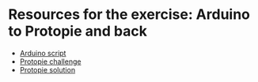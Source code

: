 # Resources for the exercise: Arduino to Protopie and back
* [Arduino script](grove_oefening_1-solution.ino) 
* [Protopie challenge](grove_oefening_1-oefening.pie) 
* [Protopie solution](grove_oefening_1-solution.pie) 
